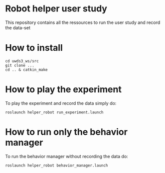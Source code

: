 # Robot helper user study

This repository contains all the ressources to run the user study and record the data-set

# How to install

```
cd uwds3_ws/src
git clone ...
cd .. & catkin_make
```

# How to play the experiment

To play the experiment and record the data simply do:
```
roslaunch helper_robot run_experiment.launch
```

# How to run only the behavior manager

To run the behavior manager without recording the data do:
```
roslaunch helper_robot behavior_manager.launch
```